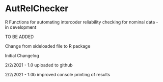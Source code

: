 # AutRelChecker
R Functions for automating intercoder reliability checking for nominal data - in development

TO BE ADDED

Change from sideloaded file to R package

Initial Changelog

2/2/2021 - 1.0 uploaded to github

2/2/2021 - 1.0b improved console printing of results

